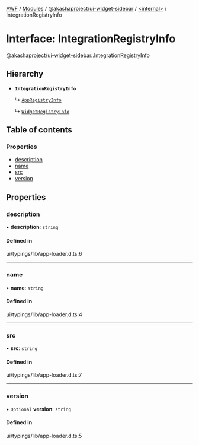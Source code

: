 [AWF](../README.md) / [Modules](../modules.md) / [@akashaproject/ui-widget-sidebar](../modules/akashaproject_ui_widget_sidebar.md) / [<internal\>](../modules/akashaproject_ui_widget_sidebar._internal_.md) / IntegrationRegistryInfo

# Interface: IntegrationRegistryInfo

[@akashaproject/ui-widget-sidebar](../modules/akashaproject_ui_widget_sidebar.md).[<internal>](../modules/akashaproject_ui_widget_sidebar._internal_.md).IntegrationRegistryInfo

## Hierarchy

- **`IntegrationRegistryInfo`**

  ↳ [`AppRegistryInfo`](akashaproject_ui_widget_sidebar._internal_.AppRegistryInfo.md)

  ↳ [`WidgetRegistryInfo`](akashaproject_ui_widget_sidebar._internal_.WidgetRegistryInfo.md)

## Table of contents

### Properties

- [description](akashaproject_ui_widget_sidebar._internal_.IntegrationRegistryInfo.md#description)
- [name](akashaproject_ui_widget_sidebar._internal_.IntegrationRegistryInfo.md#name)
- [src](akashaproject_ui_widget_sidebar._internal_.IntegrationRegistryInfo.md#src)
- [version](akashaproject_ui_widget_sidebar._internal_.IntegrationRegistryInfo.md#version)

## Properties

### description

• **description**: `string`

#### Defined in

ui/typings/lib/app-loader.d.ts:6

___

### name

• **name**: `string`

#### Defined in

ui/typings/lib/app-loader.d.ts:4

___

### src

• **src**: `string`

#### Defined in

ui/typings/lib/app-loader.d.ts:7

___

### version

• `Optional` **version**: `string`

#### Defined in

ui/typings/lib/app-loader.d.ts:5
